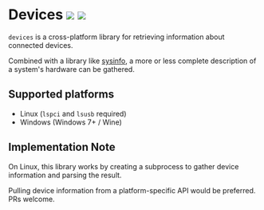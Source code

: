 # Devices [![][img_crates]][crates] [![][img_doc]][doc]

`devices` is a cross-platform library for retrieving information about connected devices.

Combined with a library like [sysinfo](https://crates.io/crates/sysinfo), a more or less complete description of a system's hardware can be gathered.

## Supported platforms

- Linux (`lspci` and `lsusb` required)
- Windows (Windows 7+ / Wine)

## Implementation Note

On Linux, this library works by creating a subprocess to gather device information and parsing the result.

Pulling device information from a platform-specific API would be preferred. PRs welcome.

[img_crates]: https://img.shields.io/crates/v/devices.svg
[img_doc]: https://img.shields.io/badge/rust-documentation-blue.svg

[crates]: https://crates.io/crates/devices
[doc]: https://docs.rs/devices/
